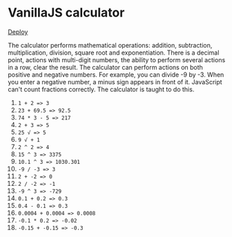 # VanillaJS  calculator

[Deploy](https://johnneon-calculator.netlify.app/)

The calculator performs mathematical operations: addition, subtraction, multiplication, division, square root and exponentiation. There is a decimal point, actions with multi-digit numbers, the ability to perform several actions in a row, clear the result.
The calculator can perform actions on both positive and negative numbers. For example, you can divide -9 by -3. When you enter a negative number, a minus sign appears in front of it.
JavaScript can't count fractions correctly. The calculator is taught to do this.

1. `1 + 2 => 3`
2. `23 + 69.5 => 92.5`
3. `74 * 3 - 5 => 217`
4. `2 + 3 => 5`
6. `25 √ => 5`
7. `9 √ + 1`
8. `2 ^ 2 => 4`
9. `15 ^ 3 => 3375`
10. `10.1 ^ 3 => 1030.301`
11. `-9 / -3 => 3`
12. `2 + -2 => 0`
13. `2 / -2 => -1`
14. `-9 ^ 3 => -729`
15. `0.1 + 0.2 => 0.3`
16. `0.4 - 0.1 => 0.3`
17. `0.0004 + 0.0004 => 0.0008`
18. `-0.1 * 0.2 => -0.02`
19. `-0.15 + -0.15 => -0.3`
